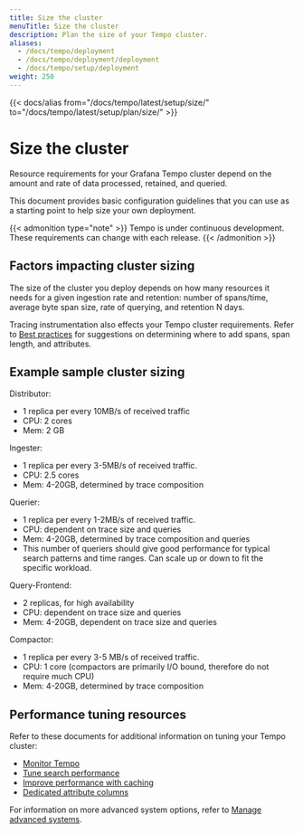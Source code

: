 ```yaml
---
title: Size the cluster
menuTitle: Size the cluster
description: Plan the size of your Tempo cluster.
aliases:
  - /docs/tempo/deployment
  - /docs/tempo/deployment/deployment
  - /docs/tempo/setup/deployment
weight: 250
---
```


{{< docs/alias from="/docs/tempo/latest/setup/size/" to="/docs/tempo/latest/setup/plan/size/" >}}

# Size the cluster

Resource requirements for your Grafana Tempo cluster depend on the amount and rate of data processed, retained, and queried.

This document provides basic configuration guidelines that you can use as a starting point to help size your own deployment.

{{< admonition type="note" >}}
Tempo is under continuous development. These requirements can change with each release.
{{< /admonition >}}

## Factors impacting cluster sizing

The size of the cluster you deploy depends on how many resources it needs for a given ingestion rate and retention: number of spans/time, average byte span size, rate of querying, and retention N days.

Tracing instrumentation also effects your Tempo cluster requirements.
Refer to [Best practices](https://grafana.com/docs/tempo/<TEMPO_VERSION>/getting-started/best-practices/) for suggestions on determining where to add spans, span length, and attributes.

## Example sample cluster sizing

Distributor:

* 1 replica per every 10MB/s of received traffic
* CPU: 2 cores
* Mem: 2 GB

Ingester:

* 1 replica per every 3-5MB/s of received traffic.
* CPU: 2.5 cores
* Mem: 4-20GB, determined by trace composition

Querier:

* 1 replica per every 1-2MB/s of received traffic.
* CPU: dependent on trace size and queries
* Mem: 4-20GB, determined by trace composition and queries
* This number of queriers should give good performance for typical search patterns and time ranges. Can scale up or down to fit the specific workload.

Query-Frontend:

* 2 replicas, for high availability
* CPU: dependent on trace size and queries
* Mem: 4-20GB, dependent on trace size and queries

Compactor:

* 1 replica per every 3-5 MB/s of received traffic.
* CPU: 1 core (compactors are primarily I/O bound, therefore do not require much CPU)
* Mem: 4-20GB, determined by trace composition

## Performance tuning resources

Refer to these documents for additional information on tuning your Tempo cluster:

* [Monitor Tempo](https://grafana.com/docs/tempo/<TEMPO_VERSION>/operations/monitor/)
* [Tune search performance](https://grafana.com/docs/tempo/<TEMPO_VERSION>/operations/backend_search/)
* [Improve performance with caching](https://grafana.com/docs/tempo/<TEMPO_VERSION>/operations/caching/)
* [Dedicated attribute columns](https://grafana.com/docs/tempo/<TEMPO_VERSION>/operations/dedicated_columns/)

For information on more advanced system options, refer to [Manage advanced systems](https://grafana.com/docs/tempo/<TEMPO_VERSION>/operations/manage-advanced-systems/).